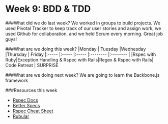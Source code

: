 # Week 9: BDD & TDD

###What did we do last week?
We worked in groups to build projects. We used Pivotal Tracker to keep track of our user stories and assign work, we used Github for collaboration, and we held Scrum every morning. Great job guys!

###What are we doing this week?
|Monday         | Tuesday         |Wednesday        |Thursday         |  Friday
|:-----           |:-----           |:-----           |:-------- |:-------- |
|Rspec with Ruby|Exception Handling & Rspec with Rails|Regex & Rspec with Rails| Code Retreat | SURPRISE

###What are we doing next week?
We are going to learn the Backbone.js framework

###Resources this week
* [Rspec Docs](https://relishapp.com/rspec/)
* [Better Specs](http://betterspecs.org/)
* [Rspec Cheat Sheet](http://www.anchor.com.au/wp-content/uploads/rspec_cheatsheet_attributed.pdf)
* [Rubular](http://rubular.com/)